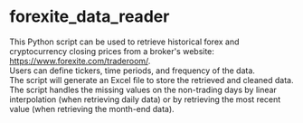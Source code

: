 # forexite_data_reader

This Python script can be used to retrieve historical forex and cryptocurrency closing prices from a broker's website: https://www.forexite.com/traderoom/.  
Users can define tickers, time periods, and frequency of the data.  
The script will generate an Excel file to store the retrieved and cleaned data.  
The script handles the missing values on the non-trading days by linear interpolation (when retrieving daily data) or by retrieving the most recent value (when retrieving the month-end data).
